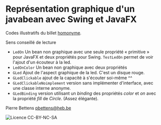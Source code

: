 # Représentation graphique d'un javabean avec Swing et JavaFX

Codes illustratifs du billet [homonyme][blog].

Sens conseillé de lecture

* `LedOn` Un bean non graphique avec une seule propriété « primitive » pour
  JavaFX et deux propriétés pour Swing. `TestLedOn` permet de voir l'ajout 
  d'un écouteur à la led. 
* `LedOnColor` Un bean non graphique avec deux propriétés
* `GLed` Ajout de l'aspect graphique de la led. C'est un disque rouge. 
* `GLedClickable` ajout de la capacité à s'écouter soi-même ^^
* `GLedClickableNoimplement` version sans implémenter d'interface, avec une 
  classe interne anonyme. 
* `GLedBinding` version utilisant un *binding* des propriétés *color* et *on*
  avec la propriété *fill* de *Circle*. (Assez élégante). 


Pierre Bettens <pbettens@heb.be>

![Licence CC-BY-NC-SA](cc-by-nc-sa.png)

[blog]:http://namok.be/blog/?post/2015/11/09/javabean-graphique-swing-javafx
